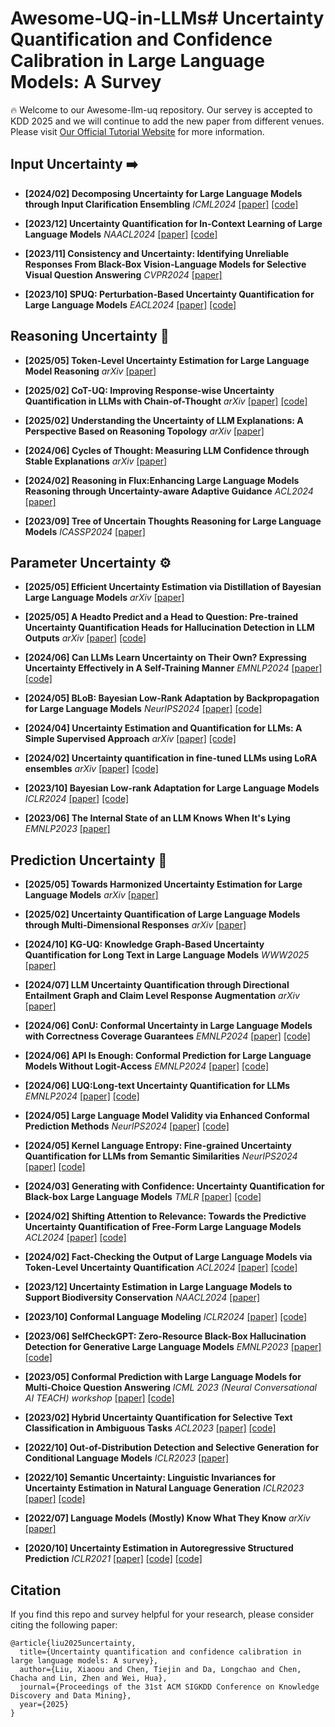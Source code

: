 # Awesome-UQ-in-LLMs# Uncertainty Quantification and Confidence Calibration in Large Language Models: A Survey
:fire: Welcome to our Awesome-llm-uq repository. Our servey is accepted to KDD 2025 and we will continue to add the new paper from different venues. Please visit [Our Official Tutorial Website](https://xiao0o0o.github.io/2025KDD_tutorial/) for more information.

## Input Uncertainty :arrow_right:

- **[2024/02] Decomposing Uncertainty for Large Language Models through Input Clarification Ensembling** _ICML2024_ [[paper]](https://proceedings.mlr.press/v235/hou24b.html?trk=public_post_comment-text) [[code]](https://github.com/UCSB-NLP-Chang/llm_uncertainty)

- **[2023/12] Uncertainty Quantification for In-Context Learning of Large Language Models** _NAACL2024_ [[paper]](https://aclanthology.org/2024.naacl-long.184.pdf) [[code]](https://github.com/lingchen0331/UQ_ICL)

- **[2023/11] Consistency and Uncertainty: Identifying Unreliable Responses From Black-Box Vision-Language Models for Selective Visual Question Answering** _CVPR2024_ [[paper]](https://openaccess.thecvf.com/content/CVPR2024/papers/Khan_Consistency_and_Uncertainty_Identifying_Unreliable_Responses_From_Black-Box_Vision-Language_Models_CVPR_2024_paper.pdf)

- **[2023/10] SPUQ: Perturbation-Based Uncertainty Quantification for Large Language Models** _EACL2024_ [[paper]](https://aclanthology.org/2024.eacl-long.143.pdf) [[code]](https://github.com/intuit-ai-research/SPUQ)


##  Reasoning Uncertainty :brain:

- **[2025/05] Token-Level Uncertainty Estimation for Large Language Model Reasoning** _arXiv_ [[paper]](https://arxiv.org/pdf/2505.11737)

- **[2025/02] CoT-UQ: Improving Response-wise Uncertainty Quantification in LLMs with Chain-of-Thought** _arXiv_ [[paper]](https://arxiv.org/pdf/2502.17214) [[code]](https://github.com/ZBox1005/CoT-UQ)

- **[2025/02] Understanding the Uncertainty of LLM Explanations: A Perspective Based on Reasoning Topology** _arXiv_ [[paper]](https://arxiv.org/pdf/2502.17026)

- **[2024/06] Cycles of Thought: Measuring LLM Confidence through Stable Explanations** _arXiv_ [[paper]](https://arxiv.org/pdf/2406.03441)

- **[2024/02] Reasoning in Flux:Enhancing Large Language Models Reasoning through Uncertainty-aware Adaptive Guidance** _ACL2024_ [[paper]](https://aclanthology.org/2024.acl-long.131.pdf)

- **[2023/09] Tree of Uncertain Thoughts Reasoning for Large Language Models** _ICASSP2024_ [[paper]](https://ieeexplore.ieee.org/stamp/stamp.jsp?arnumber=10448355&casa_token=1JsyUV8y7ywAAAAA:CnK-NhZKt2MC8w5UyigmVIi0jrFrr2FdLXdzzqBL78aTmAKOQ1pzofsl1MoxZQDWKFD90i7W2g&tag=1)


## Parameter Uncertainty :gear:

- **[2025/05] Efficient Uncertainty Estimation via Distillation of Bayesian Large Language Models** _arXiv_ [[paper]](https://arxiv.org/pdf/2505.11731)

- **[2025/05] A Headto Predict and a Head to Question: Pre-trained Uncertainty Quantification Heads for Hallucination Detection in LLM Outputs** _arXiv_ [[paper]](https://arxiv.org/pdf/2505.08200)  [[code]](https://github.com/IINemo/llm-uncertainty-head)

- **[2024/06] Can LLMs Learn Uncertainty on Their Own? Expressing Uncertainty Effectively in A Self-Training Manner** _EMNLP2024_ [[paper]](https://aclanthology.org/2024.emnlp-main.1205.pdf) [[code]](https://github.com/NLP2CT/UaIT)

- **[2024/05] BLoB: Bayesian Low-Rank Adaptation by Backpropagation for Large Language Models** _NeurIPS2024_ [[paper]](https://proceedings.neurips.cc/paper_files/paper/2024/file/7d53575463291ea6b5a23cf6e571f59b-Paper-Conference.pdf) [[code]](https://github.com/Wang-ML-Lab/bayesian-peft)

- **[2024/04] Uncertainty Estimation and Quantification for LLMs: A Simple Supervised Approach** _arXiv_ [[paper]](https://arxiv.org/pdf/2404.15993)  [[code]](https://github.com/LoveCatc/supervised-llm-uncertainty-estimation?tab=readme-ov-file)

- **[2024/02] Uncertainty quantification in fine-tuned LLMs using LoRA ensembles** _arXiv_ [[paper]](https://arxiv.org/pdf/2402.12264)  [[code]](https://github.com/prs-eth/LoRA-Ensemble)

- **[2023/10] Bayesian Low-rank Adaptation for Large Language Models** _ICLR2024_ [[paper]](https://openreview.net/pdf?id=FJiUyzOF1m) [[code]](https://github.com/MaximeRobeyns/bayesian_lora)

- **[2023/06] The Internal State of an LLM Knows When It's Lying** _EMNLP2023_  [[paper]](https://aclanthology.org/2023.findings-emnlp.68.pdf)


## Prediction Uncertainty :speech_balloon:	

- **[2025/05] Towards Harmonized Uncertainty Estimation for Large Language Models** _arXiv_ [[paper]](https://arxiv.org/pdf/2505.19073)

- **[2025/02] Uncertainty Quantification of Large Language Models through Multi-Dimensional Responses** _arXiv_ [[paper]](https://arxiv.org/pdf/2502.16820) 

- **[2024/10] KG-UQ: Knowledge Graph-Based Uncertainty Quantification for Long Text in Large Language Models** _WWW2025_ [[paper]](https://dl.acm.org/doi/pdf/10.1145/3701716.3717660)

- **[2024/07] LLM Uncertainty Quantification through Directional Entailment Graph and Claim Level Response Augmentation** _arXiv_ [[paper]](https://arxiv.org/pdf/2407.00994)

- **[2024/06] ConU: Conformal Uncertainty in Large Language Models with Correctness Coverage Guarantees** _EMNLP2024_ [[paper]](https://aclanthology.org/2024.findings-emnlp.404.pdf) [[code]](https://github.com/Zhiyuan-GG/Conformal-Uncertainty-Criterion/tree/main)

- **[2024/06] API Is Enough: Conformal Prediction for Large Language Models Without Logit-Access** _EMNLP2024_ [[paper]](https://aclanthology.org/2024.findings-emnlp.54.pdf) [[code]](https://github.com/SU-JIAYUAN/LofreeCP)

- **[2024/06] LUQ:Long-text Uncertainty Quantification for LLMs** _EMNLP2024_ [[paper]](https://aclanthology.org/2024.emnlp-main.299.pdf) [[code]](https://github.com/caiqizh/LUQ)

- **[2024/05] Large Language Model Validity via Enhanced Conformal Prediction Methods** _NeurIPS2024_  [[paper]](https://proceedings.neurips.cc/paper_files/paper/2024/file/d02ff1aeaa5c268dc34790dd1ad21526-Paper-Conference.pdf) [[code]](https://github.com/jjcherian/conformal-safety)

- **[2024/05] Kernel Language Entropy: Fine-grained Uncertainty Quantification for LLMs from Semantic Similarities** _NeurIPS2024_ [[paper]](https://proceedings.neurips.cc/paper_files/paper/2024/file/10c456d2160517581a234dfde15a7505-Paper-Conference.pdf) [[code]](https://github.com/AlexanderVNikitin/kernel-language-entropy)

- **[2024/03] Generating with Confidence: Uncertainty Quantification for Black-box Large Language Models** _TMLR_ [[paper]](https://openreview.net/pdf?id=DWkJCSxKU5) [[code]](https://github.com/zlin7/UQ-NLG)

- **[2024/02] Shifting Attention to Relevance: Towards the Predictive Uncertainty Quantification of Free-Form Large Language Models** _ACL2024_ [[paper]](https://aclanthology.org/2024.acl-long.276.pdf) [[code]](https://github.com/jinhaoduan/SAR)

- **[2024/02] Fact-Checking the Output of Large Language Models via Token-Level Uncertainty Quantification** _ACL2024_ [[paper]](https://aclanthology.org/2024.findings-acl.558.pdf) [[code]](https://github.com/IINemo/lm-polygraph)

- **[2023/12] Uncertainty Estimation in Large Language Models to Support Biodiversity Conservation** _NAACL2024_ [[paper]](https://aclanthology.org/2024.naacl-industry.31.pdf) 

- **[2023/10] Conformal Language Modeling** _ICLR2024_ [[paper]](https://openreview.net/pdf?id=pzUhfQ74c5) [[code]](https://github.com/Varal7/conformal-language-modeling)

- **[2023/06] SelfCheckGPT: Zero-Resource Black-Box Hallucination Detection for Generative Large Language Models** _EMNLP2023_ [[paper]](https://aclanthology.org/2023.emnlp-main.557.pdf) [[code]](https://github.com/potsawee/selfcheckgpt)

- **[2023/05] Conformal Prediction with Large Language Models for Multi-Choice Question Answering** _ICML 2023 (Neural Conversational AI TEACH) workshop_ [[paper]](https://arxiv.org/pdf/2305.18404) [[code]](https://github.com/bhaweshiitk/ConformalLLM/tree/main)

- **[2023/02] Hybrid Uncertainty Quantification for Selective Text Classification in Ambiguous Tasks** _ACL2023_ [[paper]](https://aclanthology.org/2023.acl-long.652.pdf) [[code]](https://github.com/AIRI-Institute/hybrid_uncertainty_estimation)

- **[2022/10] Out-of-Distribution Detection and Selective Generation for Conditional Language Models** _ICLR2023_ [[paper]](https://openreview.net/pdf?id=kJUS5nD0vPB)

- **[2022/10] Semantic Uncertainty: Linguistic Invariances for Uncertainty Estimation in Natural Language Generation** _ICLR2023_ [[paper]](https://openreview.net/pdf?id=VD-AYtP0dve) [[code]](https://github.com/lorenzkuhn/semantic_uncertainty)

- **[2022/07] Language Models (Mostly) Know What They Know** _arXiv_ [[paper]](https://arxiv.org/pdf/2207.05221)

- **[2020/10] Uncertainty Estimation in Autoregressive Structured Prediction** _ICLR2021_ [[paper]](https://openreview.net/pdf?id=jN5y-zb5Q7m) [[code]](https://github.com/zlin7/UQ-NLG) [[code]](https://github.com/KaosEngineer/structured-uncertainty)


## Citation

If you find this repo and survey helpful for your research, please consider citing the following paper:

```
@article{liu2025uncertainty,
  title={Uncertainty quantification and confidence calibration in large language models: A survey},
  author={Liu, Xiaoou and Chen, Tiejin and Da, Longchao and Chen, Chacha and Lin, Zhen and Wei, Hua},
  journal={Proceedings of the 31st ACM SIGKDD Conference on Knowledge Discovery and Data Mining},
  year={2025}
}
```
